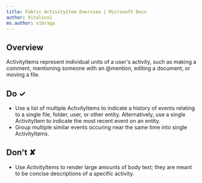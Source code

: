 ```yaml
---
title: Fabric ActivityItem Overview | Microsoft Docs
author: Vitalius1
ms.author: vibraga
---
```


## Overview
ActivityItems represent individual units of a user&#39;s activity, such as making a comment, mentioning someone with an @mention, editing a document, or moving a file.


## Do &#10003;
- Use a list of multiple ActivityItems to indicate a history of events relating to a single file, folder, user, or other entity. Alternatively, use a single ActivityItem to indicate the most recent event on an entity.
- Group multiple similar events occuring near the same time into single ActivityItems.

## Don't &#10008;
- Use ActivityItems to render large amounts of body text; they are meant to be concise descriptions of a specific activity.
